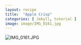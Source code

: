 ```yaml
---
layout: recipe
title:  "Apple Crisp"
categories: [ Jekyll, tutorial ]
image: image/IMG_0161.jpg
---
```

![IMG_0161.JPG](image/IMG_0161.JPG)
